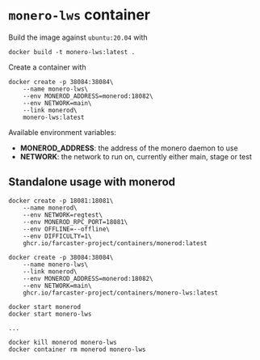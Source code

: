 # `monero-lws` container

Build the image against `ubuntu:20.04` with

```
docker build -t monero-lws:latest .
```

Create a container with

```
docker create -p 38084:38084\
    --name monero-lws\
    --env MONEROD_ADDRESS=monerod:18082\
    --env NETWORK=main\
    --link monerod\
    monero-lws:latest
```

Available environment variables:

- **MONEROD_ADDRESS**: the address of the monero daemon to use
- **NETWORK**: the network to run on, currently either main, stage or test

## Standalone usage with monerod

```
docker create -p 18081:18081\
    --name monerod\
    --env NETWORK=regtest\
    --env MONEROD_RPC_PORT=18081\
    --env OFFLINE=--offline\
    --env DIFFICULTY=1\
    ghcr.io/farcaster-project/containers/monerod:latest

docker create -p 38084:38084\
    --name monero-lws\
    --link monerod\
    --env MONEROD_ADDRESS=monerod:18082\
    --env NETWORK=main\
    ghcr.io/farcaster-project/containers/monero-lws:latest

docker start monerod
docker start monero-lws

...

docker kill monerod monero-lws
docker container rm monerod monero-lws
```
